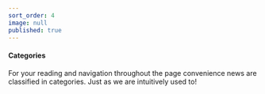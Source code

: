 ```yaml
---
sort_order: 4
image: null
published: true
---
```


#### **Categories**

For your reading and navigation throughout the page convenience news are classified in categories. Just as we are intuitively used to!
